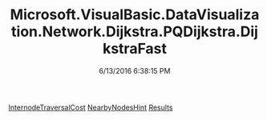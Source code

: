 ﻿---
title: Microsoft.VisualBasic.DataVisualization.Network.Dijkstra.PQDijkstra.DijkstraFast
date: 6/13/2016 6:38:15 PM
---

[InternodeTraversalCost](T-Microsoft.VisualBasic.DataVisualization.Network.Dijkstra.PQDijkstra.DijkstraFast.InternodeTraversalCost.html)
[NearbyNodesHint](T-Microsoft.VisualBasic.DataVisualization.Network.Dijkstra.PQDijkstra.DijkstraFast.NearbyNodesHint.html)
[Results](T-Microsoft.VisualBasic.DataVisualization.Network.Dijkstra.PQDijkstra.DijkstraFast.Results.html)
